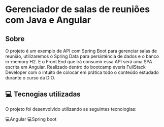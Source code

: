# Gerenciador de salas de reuniões com Java e Angular

## Sobre
O projeto é um exemplo de API com Spring Boot para gerenciar salas de reunião, utilizaremos o Spring Data para persistência de dados e o banco in-memory H2. E o Front End que irá consumir essa API será uma SPA escrita em Angular. 
Realizado dentro do bootcamp everis FullStack Developer com o intuito de colocar em prática todo o conteúdo estudado durante o curso da DIO.

## 💻️ Tecnogias utilizadas
O projeto foi desenvolvido utilizando as seguintes tecnologias:

💻️Angular 💻️Spring boot

